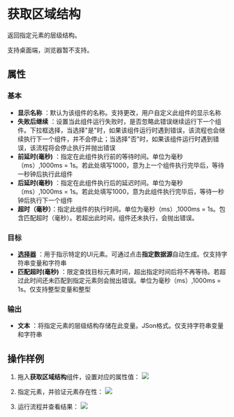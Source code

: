 # 获取区域结构

返回指定元素的层级结构。

支持桌面端，浏览器暂不支持。

## 属性

### 基本

- **显示名称** ：默认为该组件的名称。支持更改，用户自定义此组件的显示名称
- **失败后继续** ：设置当此组件运行失败时，是否忽略此错误继续运行下一个组件。下拉框选择，当选择"是"时，如果该组件运行时遇到错误，该流程也会继续执行下一个组件，并不会停止；当选择"否"时，如果该组件运行时遇到错误，该流程将会停止执行并抛出错误
- **前延时(毫秒)** ：指定在此组件执行前的等待时间。单位为毫秒（ms）,1000ms = 1s。若此处填写1000，意为上一个组件执行完毕后，等待一秒钟后执行此组件
- **后延时(毫秒)** ：指定在此组件执行后的延迟时间。单位为毫秒（ms）,1000ms = 1s。若此处填写1000，意为此组件执行完毕后，等待一秒钟后执行下一个组件
- **超时（毫秒）**：指定此组件的执行时间。单位为毫秒（ms）,1000ms = 1s。包含匹配超时（毫秒）。若超出此时间，组件还未执行，会抛出错误。

### 目标


- **[选择器](../../Appendix/Selector.md?_v=v2020.4)** ：用于指示特定的UI元素。可通过点击**指定数据源**自动生成。仅支持字符串变量和字符串
- **匹配超时(毫秒)** ：限定查找目标元素时间，超出指定时间后将不再等待。若超过此时间还未匹配到指定元素则会抛出错误。单位为毫秒（ms）,1000ms = 1s。仅支持整型变量和整型

### 输出

- **文本** ：将指定元素的层级结构存储在此变量。JSon格式。仅支持字符串变量和字符串

## 操作样例
1. 拖入**获取区域结构**组件，设置对应的属性值：
![](https://docimages.blob.core.chinacloudapi.cn/images/Activities/GetJsonStructure1.png)

2. 指定元素，并验证元素存在性：
![](https://docimages.blob.core.chinacloudapi.cn/images/Activities/GetJsonStructure2.png)

3. 运行流程并查看结果：
![](https://docimages.blob.core.chinacloudapi.cn/images/Activities/GetJsonStructure3.png)